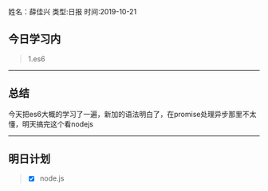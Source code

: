 姓名：薛佳兴
类型:日报
时间:2019-10-21

## 今日学习内 ##
>1.es6
* * *
## 总结 ##
​		今天把es6大概的学习了一遍，新加的语法明白了，在promise处理异步那里不太懂，明天搞完这个看nodejs

* * *
## 明日计划 ##
> - [x]  node.js
